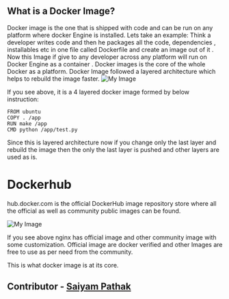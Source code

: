 

## What is a Docker Image? 

Docker image is the one that is shipped with code and can be run on any platform where docker Engine is installed. Lets take an example:
Think a developer writes code and then he packages all the code, dependencies , installables etc in one file called Dockerfile and create an image out of it .
Now this Image if give to any developer across any platform will run on Docker Engine as a container . 
Docker images is the core of the whole Docker as a platform. Docker Image followed a layered architecture which helps to rebuild
the image faster. 
![My Image](https://raw.githubusercontent.com/collabnix/dockerlabs/master/beginners/images/layer.png)

If you see above, it is a 4 layered docker image formed by below instruction:

```
FROM ubuntu
COPY . /app
RUN make /app
CMD python /app/test.py
```
Since this is layered architecture now if you change only the last layer and rebuild the image then the only the last layer is pushed 
and other layers are used as is.

# Dockerhub
hub.docker.com is the official DockerHub image repository store where all the official as well as community public images can be found.

![My Image](https://raw.githubusercontent.com/collabnix/dockerlabs/master/beginners/images/dockerhub.png)

If you see above nginx has official image and other community image with some customization. Official image are docker verified and other Images 
are free to use as per need from the community.

This is what docker image is at its core.

## Contributor - [Saiyam Pathak](https://www.linkedin.com/in/saiyam-pathak-97685a64/)

